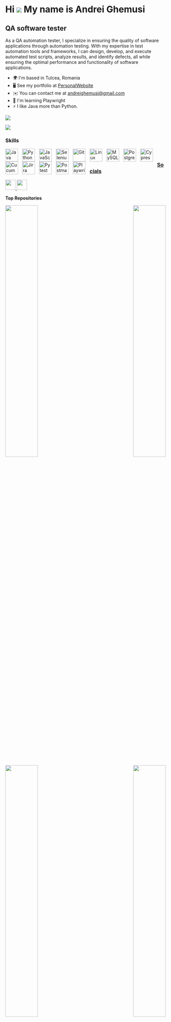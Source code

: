 Hi ![](https://user-images.githubusercontent.com/18350557/176309783-0785949b-9127-417c-8b55-ab5a4333674e.gif) My name is Andrei Ghemusi
======================================================================================================================================

QA software tester
------------------

As a QA automation tester, I specialize in ensuring the quality of software applications through automation testing. With my expertise in test automation tools and frameworks, I can design, develop, and execute automated test scripts, analyze results, and identify defects, all while ensuring the optimal performance and functionality of software applications.

* 🌍  I'm based in Tulcea, Romania
* 🖥️  See my portfolio at [PersonalWebsite](http://andreighemusi.vercel.app/)
* ✉️  You can contact me at [andreighemusi@gmail.com](mailto:andreighemusi@gmail.com)
* 🧠  I'm learning Playwright
* ⚡  I like Java more than Python.

<a href="https://www.github.com/Andrei-Ghemusi" target="_blank" rel="noreferrer"><img
src="https://img.shields.io/github/followers/Andrei-Ghemusi?logo=github&style=for-the-badge&color=0891b2&labelColor=1c1917" /></a>

<div align="left">
	<img src="https://komarev.com/ghpvc/?username=andrei-ghemusi&&style=flat-square" /><br>
</div>

### Skills
<a href="https://www.oracle.com/java/" target="_blank" rel="noreferrer"><img align="left" alt="Java" width="40px" style="padding-right:10px;" src="https://cdn.jsdelivr.net/gh/devicons/devicon/icons/java/java-original.svg"/>
<a href="https://www.python.org/" target="_blank" rel="noreferrer"><img align="left" alt="Python" width="40px" style="padding-right:10px;" src="https://upload.wikimedia.org/wikipedia/commons/thumb/c/c3/Python-logo-notext.svg/1200px-Python-logo-notext.svg.png" />
<a href="https://developer.mozilla.org/en-US/docs/Web/JavaScript" target="_blank" rel="noreferrer"><img align="left" alt="JavaScript" width="40px" style="padding-right:10px;" src="https://cdn.jsdelivr.net/gh/devicons/devicon/icons/javascript/javascript-plain.svg" />
<a href="https://www.selenium.dev/" target="_blank" rel="noreferrer"><img align="left" alt="Selenium" width="40px" style="padding-right:10px;" src="https://cdn.jsdelivr.net/gh/devicons/devicon/icons/selenium/selenium-original.svg" />
<a href="https://git-scm.com/" rel="noreferrer"><img align="left" alt="Git" width="40px" style="padding-right:10px;" src="https://cdn.jsdelivr.net/gh/devicons/devicon/icons/git/git-original.svg" />
<a href="https://www.linux.org" target="_blank" rel="noreferrer"><img align="left" alt="Linux" width="40px" style="padding-right:10px;" src="https://cdn.jsdelivr.net/gh/devicons/devicon/icons/linux/linux-original.svg" />
<a href="https://www.mysql.com/" target="_blank" rel="noreferrer"><img align="left" alt="MySQL" width="40px" style="padding-right:10px;" src="https://cdn.jsdelivr.net/gh/devicons/devicon/icons/mysql/mysql-original-wordmark.svg" />
<a href="https://www.postgresql.org/" target="_blank" rel="noreferrer"><img align="left" alt="PostgreSQL" width="40px" style="padding-right:10px;" src="https://raw.githubusercontent.com/danielcranney/readme-generator/main/public/icons/skills/postgresql-colored.svg" />
<a href="https://www.cypress.io/" target="_blank" rel="noreferrer"><img align="left" alt="Cypress" width="40px" style="padding-right:10px;" src="https://static-00.iconduck.com/assets.00/brand-cypress-icon-512x512-td81socq.png" />
<a href="https://cucumber.io/" target="_blank" rel="noreferrer"><img align="left" alt="Cucumber" width="40px" style="padding-right:10px;" src="https://cdn.jsdelivr.net/gh/devicons/devicon/icons/cucumber/cucumber-plain-wordmark.svg" />
<a href="https://www.atlassian.com/software/jira" target="_blank" rel="noreferrer"><img align="left" alt="Jirra" width="40px" style="padding-right:10px;" src="https://cdn.jsdelivr.net/gh/devicons/devicon/icons/jira/jira-original-wordmark.svg" />
<a href="https://docs.pytest.org/en/7.4.x/" target="_blank" rel="noreferrer"><img align="left" alt="Pytest" width="40px" style="padding-right:10px;" src="https://cdn.jsdelivr.net/gh/devicons/devicon/icons/pytest/pytest-plain-wordmark.svg" />
<a href="https://www.postman.com/" target="_blank" rel="noreferrer"><img align="left" alt="Postman" width="40px" style="padding-right:10px;" src="https://www.svgrepo.com/show/354202/postman-icon.svg" />
<a href="https://playwright.dev/" target="_blank" rel="noreferrer"><img align="left" alt="Playwright" width="40px" style="padding-right:10px;" src="https://playwright.dev/img/playwright-logo.svg" />

<br style="margin-bottom: 110px;" />


### Socials

<p align="left"> <a href="https://www.github.com/Andrei-Ghemusi" target="_blank" rel="noreferrer"> <picture> <source media="(prefers-color-scheme: dark)" srcset="https://raw.githubusercontent.com/danielcranney/readme-generator/main/public/icons/socials/github-dark.svg" /> <source media="(prefers-color-scheme: light)" srcset="https://raw.githubusercontent.com/danielcranney/readme-generator/main/public/icons/socials/github.svg" /> <img src="https://raw.githubusercontent.com/danielcranney/readme-generator/main/public/icons/socials/github.svg" width="32" height="32" /> </picture> </a> <a href="https://www.linkedin.com/in/andrei-ghemusi-999a12267/" target="_blank" rel="noreferrer"> <picture> <source media="(prefers-color-scheme: dark)" srcset="https://raw.githubusercontent.com/danielcranney/readme-generator/main/public/icons/socials/linkedin-dark.svg" /> <source media="(prefers-color-scheme: light)" srcset="https://raw.githubusercontent.com/danielcranney/readme-generator/main/public/icons/socials/linkedin.svg" /> <img src="https://raw.githubusercontent.com/danielcranney/readme-generator/main/public/icons/socials/linkedin.svg" width="32" height="32" /> </picture> </a></p>


<b>Top Repositories</b>

<div width="100%" align="center"><a href="https://github.com/Andrei-Ghemusi/BDD_FashionDays" align="left"><img align="left" width="45%" src="https://github-readme-stats.vercel.app/api/pin/?username=Andrei-Ghemusi&repo=BDD_FashionDays&title_color=0891b2&text_color=ffffff&icon_color=0891b2&bg_color=1c1917&hide_border=true&locale=en" /></a><a href="https://github.com/Andrei-Ghemusi/Spotify_API_Testing" align="right"><img align="right" width="45%" src="https://github-readme-stats.vercel.app/api/pin/?username=Andrei-Ghemusi&repo=Spotify_API_Testing&title_color=0891b2&text_color=ffffff&icon_color=0891b2&bg_color=1c1917&hide_border=true&locale=en" /></a></div><br /><br /><br /><br /><br />

<br /><br />

<div width="100%" align="center"><a href="https://github.com/Andrei-Ghemusi/unittest_FashionDays" align="left"><img align="left" width="45%" src="https://github-readme-stats.vercel.app/api/pin/?username=Andrei-Ghemusi&repo=unittest_FashionDays&title_color=0891b2&text_color=ffffff&icon_color=0891b2&bg_color=1c1917&hide_border=true&locale=en" /></a><a href="https://github.com/Andrei-Ghemusi/Java_Basics" align="right"><img align="right" width="45%" src="https://github-readme-stats.vercel.app/api/pin/?username=Andrei-Ghemusi&repo=Java_Basics&title_color=0891b2&text_color=ffffff&icon_color=0891b2&bg_color=1c1917&hide_border=true&locale=en" /></a></div>
